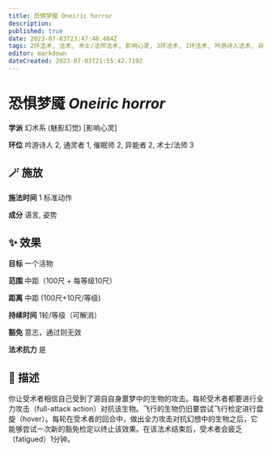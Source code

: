 ```yaml
---
title: 恐惧梦魇 Oneiric horror
description: 
published: true
date: 2023-07-03T23:47:48.484Z
tags: 2环法术, 法术, 术士/法师法术, 影响心灵, 3环法术, 1环法术, 吟游诗人法术, 异能者法术, 催眠师法术, 通灵者法术, 幻术系, 魅影幻觉
editor: markdown
dateCreated: 2023-07-03T21:55:42.719Z
---
```


# **恐惧梦魇** *Oneiric horror*

**学派** 幻术系 (魅影幻觉) \[影响心灵\] 

**环位** 吟游诗人 2, 通灵者 1, 催眠师 2, 异能者 2, 术士/法师 3

## 🪄 施放

**施法时间** 1 标准动作

**成分** 语言, 姿势

## ✨ 效果 

**目标** 一个活物 

**范围** 中距（100尺 + 每等级10尺）

**距离** 中距 (100尺+10尺/等级)  

**持续时间** 1轮/等级（可解消） 

**豁免** 意志，通过则无效

**法术抗力** 是

## 📖 描述

你让受术者相信自己受到了源自自身噩梦中的生物的攻击。每轮受术者都要进行全力攻击（full-attack action）对抗该生物。飞行的生物仍旧要尝试飞行检定进行盘旋（hover）。每轮在受术者的回合中，做出全力攻击对抗幻想中的生物之后，它能够尝试一次新的豁免检定以终止该效果。在该法术结束后，受术者会疲乏（fatigued）1分钟。
    